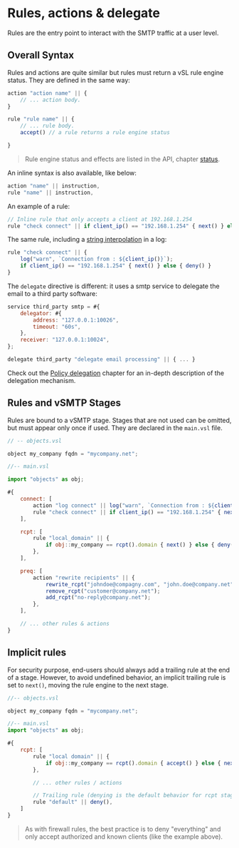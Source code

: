 # Rules, actions & delegate

Rules are the entry point to interact with the SMTP traffic at a user level.

## Overall Syntax

Rules and actions are quite similar but rules must return a vSL rule engine status. They are defined in the same way:

```js
action "action name" || {
    // ... action body.
}
```

```js
rule "rule name" || {
    // ... rule body.
    accept() // a rule returns a rule engine status

}
```

> Rule engine status and effects are listed in the API, chapter [status](api/Status.md).

An inline syntax is also available, like below:

```js
action "name" || instruction,
rule "name" || instruction,
```

An example of a rule:

```js
// Inline rule that only accepts a client at 192.168.1.254
rule "check connect" || if client_ip() == "192.168.1.254" { next() } else { deny() }
```

The same rule, including a [string interpolation](https://rhai.rs/book/language/strings-chars.html#string-interpolation) in a log:

```js
rule "check connect" || {
    log("warn", `Connection from : ${client_ip()}`);
    if client_ip() == "192.168.1.254" { next() } else { deny() }
}
```

The `delegate` directive is different: it uses a smtp service to delegate the email to a third party software:

```js
service third_party smtp = #{
    delegator: #{
        address: "127.0.0.1:10026",
        timeout: "60s",
    },
    receiver: "127.0.0.1:10024",
};

delegate third_party "delegate email processing" || { ... }
```

Check out the [Policy delegation](../../start/configuration/delegation.md) chapter for an in-depth description of the delegation mechanism.

## Rules and vSMTP Stages

Rules are bound to a vSMTP stage. Stages that are not used can be omitted, but must appear only once if used. They are declared in the `main.vsl` file.

```js
// -- objects.vsl

object my_company fqdn = "mycompany.net";

//-- main.vsl

import "objects" as obj;

#{
    connect: [ 
        action "log connect" || log("warn", `Connection from : ${client_ip()}`),
        rule "check connect" || if client_ip() == "192.168.1.254" { next() } else { deny() },
    ],

    rcpt: [
        rule "local_domain" || {
            if obj::my_company == rcpt().domain { next() } else { deny() }
        },
    ],

    preq: [
        action "rewrite recipients" || {
            rewrite_rcpt("johndoe@compagny.com", "john.doe@company.net");
            remove_rcpt("customer@company.net");
            add_rcpt("no-reply@company.net");
        },
    ],

    // ... other rules & actions
}
```

## Implicit rules

For security purpose, end-users should always add a trailing rule at the end of a stage. However, to avoid undefined behavior, an implicit trailing rule is set to `next()`, moving the rule engine to the next stage.

```js
//-- objects.vsl

object my_company fqdn = "mycompany.net";

//-- main.vsl
import "objects" as obj;

#{
    rcpt: [
        rule "local domain" || {
            if obj::my_company == rcpt().domain { accept() } else { next() }
        },

        // ... other rules / actions

        // Trailing rule (denying is the default behavior for rcpt stage)
        rule "default" || deny(),
    ]
}
```

> As with firewall rules, the best practice is to deny "everything" and only accept authorized and known clients (like the example above).
